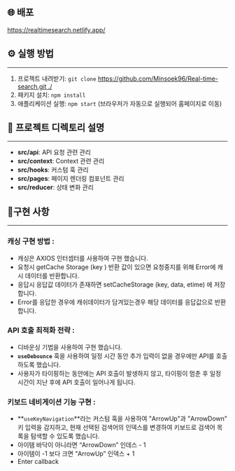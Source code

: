 ## 🌐 배포
https://realtimesearch.netlify.app/
## ⚙ 실행 방법

---

1. 프로젝트 내려받기: `git clone` [https://github.com/Minsoek96/Real-time-search.git ./](https://github.com/Minsoek96/Real-time-search.git) 
2. 패키지 설치: `npm install`
3. 애플리케이션 실행: `npm start` (브라우저가 자동으로 실행되어 홈페이지로 이동)

## 📁 프로젝트 디렉토리 설명

---

- **src/api**: API 요청 관련 관리
- **src/context**: Context 관련 관리
- **src/hooks**: 커스텀 훅 관리
- **src/pages**: 페이지 렌더링 컴포넌트 관리
- **src/reducer**: 상태 변화 관리

## 🔨구현 사항

---

### **캐싱 구현 방법 :**

- 캐싱은 AXIOS 인터셉터를 사용하여 구현 했습니다.
- 요청시 getCache Storage (key ) 반환 값이 있으면 요청중지를 위해 Error에 캐시 데이터를 반환합니다.
- 응답시 응답값 데이터가 존재하면  setCacheStorage (key, data, etime) 에 저장합니다.
- Error를 응답한 경우에 캐쉬데이터가 담겨있는경우 해당 데이터를 응답값으로 반환합니다.

### **API 호출 최적화 전략 :**

- 디바운싱 기법을 사용하여 구현 했습니다.
- **`useDebounce`** 훅을 사용하여 일정 시간 동안 추가 입력이 없을 경우에만 API를 호출하도록 했습니다.
- 사용자가 타이핑하는 동안에는 API 호출이 발생하지 않고, 타이핑이 멈춘 후 일정 시간이 지난 후에 API 호출이 일어나게 됩니다.

### **키보드 네비게이션 기능 구현 :**

- **`useKeyNavigation`**라는 커스텀 훅을 사용하여 "ArrowUp"과 "ArrowDown" 키 입력을 감지하고, 현재 선택된 검색어의 인덱스를 변경하여 키보드로 검색어 목록을 탐색할 수 있도록 했습니다.
- 아이템 바닥이 아니라면 “ArrowDown”  인데스 - 1
- 아이템이 -1 보다 크면 “ArrowUp”  인덱스 + 1
- Enter callback
